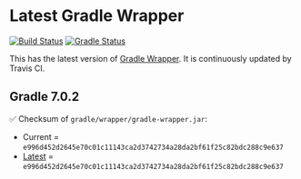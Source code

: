 # Latest Gradle Wrapper 

[![Build Status](https://travis-ci.org/int128/latest-gradle-wrapper.svg?branch=master)](https://travis-ci.org/int128/latest-gradle-wrapper)
[![Gradle Status](https://gradleupdate.appspot.com/int128/latest-gradle-wrapper/status.svg?branch=master)](https://gradleupdate.appspot.com/int128/latest-gradle-wrapper/status)

This has the latest version of [Gradle Wrapper](https://docs.gradle.org/current/userguide/gradle_wrapper.html).
It is continuously updated by Travis CI.

## Gradle 7.0.2

✅ Checksum of `gradle/wrapper/gradle-wrapper.jar`:

- Current = `e996d452d2645e70c01c11143ca2d3742734a28da2bf61f25c82bdc288c9e637`
- [Latest](https://services.gradle.org/distributions/gradle-7.0.2-wrapper.jar.sha256) = `e996d452d2645e70c01c11143ca2d3742734a28da2bf61f25c82bdc288c9e637`
